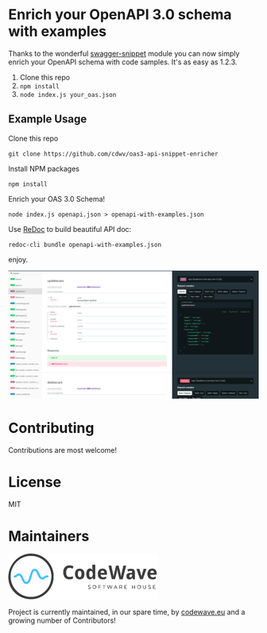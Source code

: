 # Enrich your OpenAPI 3.0 schema with examples

Thanks to the wonderful [swagger-snippet](https://github.com/ErikWittern/swagger-snippet) module you can now simply enrich your OpenAPI schema with code samples. It's as easy as 1.2.3.

1. Clone this repo
2. ``npm install``
3. ``node index.js your_oas.json``

## Example Usage
Clone this repo
```
git clone https://github.com/cdwv/oas3-api-snippet-enricher
```
Install NPM packages
```
npm install
```
Enrich your OAS 3.0 Schema!
```
node index.js openapi.json > openapi-with-examples.json
```
Use [ReDoc](https://github.com/Redocly/redoc/) to build beautiful API doc:
```
redoc-cli bundle openapi-with-examples.json
```

enjoy.

![ReDoc API documentation with code samples](image.png)

Contributing
=======================================================================

Contributions are most welcome!


License
=======================================================================

MIT

Maintainers
===========

[<img width="300" title="Codewave.eu" src="cdwv-logo-new.svg">](http://codewave.eu)

Project is currently maintained, in our spare time, by [codewave.eu](http://codewave.eu) and a growing number of Contributors!
